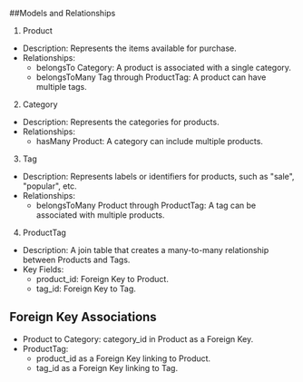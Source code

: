 ##Models and Relationships

1. Product

- Description: Represents the items available for purchase.
- Relationships:
     - belongsTo Category: A product is associated with a single category.
     - belongsToMany Tag through ProductTag: A product can have multiple tags.

2. Category

- Description: Represents the categories for products.
- Relationships:
   - hasMany Product: A category can include multiple products.

3. Tag

- Description: Represents labels or identifiers for products, such as "sale", "popular", etc.
- Relationships:
   - belongsToMany Product through ProductTag: A tag can be associated with multiple products.

4. ProductTag

- Description: A join table that creates a many-to-many relationship between Products and Tags.
- Key Fields:
   - product_id: Foreign Key to Product.
   - tag_id: Foreign Key to Tag.

## Foreign Key Associations

- Product to Category: category_id in Product as a Foreign Key.
- ProductTag:
     - product_id as a Foreign Key linking to Product.
     - tag_id as a Foreign Key linking to Tag.
